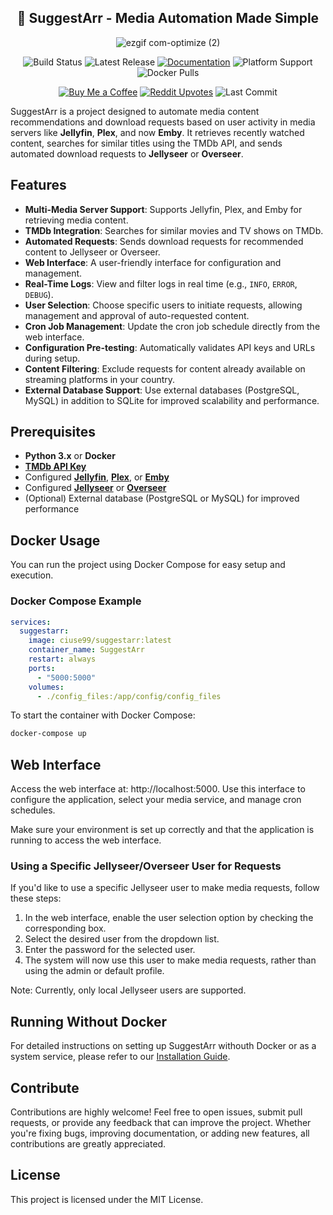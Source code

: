 <div align="center">

## 🚀 SuggestArr - Media Automation Made Simple

![ezgif com-optimize (2)](https://github.com/user-attachments/assets/d5c48bdb-3c11-4f35-bb55-849297d521e7)

![Build Status](https://img.shields.io/github/actions/workflow/status/giuseppe99barchetta/suggestarr/docker_hub_build.yml?branch=main&label=Build&logo=github)
![Latest Release](https://img.shields.io/github/v/release/giuseppe99barchetta/suggestarr?include_prereleases&label=Latest%20Release&logo=github)
[![Documentation](https://img.shields.io/badge/Docs-Available-blue?logo=readthedocs)](https://github.com/giuseppe99barchetta/SuggestArr/wiki)
![Platform Support](https://img.shields.io/badge/platforms-linux%2Famd64%20|%20linux%2Farm64-blue?logo=linux)
![Docker Pulls](https://img.shields.io/docker/pulls/ciuse99/suggestarr?label=Docker%20Pulls&logo=docker)

[![Buy Me a Coffee](https://img.shields.io/badge/Donate-Buy%20Me%20a%20Coffee-orange?logo=buy-me-a-coffee)](https://buymeacoffee.com/suggestarr)
[![Reddit Upvotes](https://img.shields.io/badge/Reddit-Upvotes-ff4500?logo=reddit)](https://www.reddit.com/r/selfhosted/comments/1gb4swg/release_major_update_for_suggestarr_now/)
![Last Commit](https://img.shields.io/github/last-commit/giuseppe99barchetta/suggestarr?label=Last%20Commit&logo=github)

</div>

SuggestArr is a project designed to automate media content recommendations and download requests based on user activity in media servers like **Jellyfin**, **Plex**, and now **Emby**. It retrieves recently watched content, searches for similar titles using the TMDb API, and sends automated download requests to **Jellyseer** or **Overseer**.

## Features
- **Multi-Media Server Support**: Supports Jellyfin, Plex, and Emby for retrieving media content.
- **TMDb Integration**: Searches for similar movies and TV shows on TMDb.
- **Automated Requests**: Sends download requests for recommended content to Jellyseer or Overseer.
- **Web Interface**: A user-friendly interface for configuration and management.
- **Real-Time Logs**: View and filter logs in real time (e.g., `INFO`, `ERROR`, `DEBUG`).
- **User Selection**: Choose specific users to initiate requests, allowing management and approval of auto-requested content.
- **Cron Job Management**: Update the cron job schedule directly from the web interface.
- **Configuration Pre-testing**: Automatically validates API keys and URLs during setup.
- **Content Filtering**: Exclude requests for content already available on streaming platforms in your country.
- **External Database Support**: Use external databases (PostgreSQL, MySQL) in addition to SQLite for improved scalability and performance.

## Prerequisites
- **Python 3.x** or **Docker**
- **[TMDb API Key](https://www.themoviedb.org/documentation/api)**
- Configured **[Jellyfin](https://jellyfin.org/)**, **[Plex](https://www.plex.tv/)**, or **[Emby](https://emby.media/)**
- Configured **[Jellyseer](https://github.com/Fallenbagel/jellyseerr)** or **[Overseer](https://github.com/sct/overseerr)**
- (Optional) External database (PostgreSQL or MySQL) for improved performance

## Docker Usage

You can run the project using Docker Compose for easy setup and execution.

### Docker Compose Example

```yaml
services:
  suggestarr:
    image: ciuse99/suggestarr:latest
    container_name: SuggestArr
    restart: always
    ports:
      - "5000:5000"
    volumes:
      - ./config_files:/app/config/config_files
```
To start the container with Docker Compose:

```bash
docker-compose up
```

## Web Interface

Access the web interface at: http://localhost:5000. Use this interface to configure the application, select your media service, and manage cron schedules.

Make sure your environment is set up correctly and that the application is running to access the web interface.

### Using a Specific Jellyseer/Overseer User for Requests
If you'd like to use a specific Jellyseer user to make media requests, follow these steps:

1. In the web interface, enable the user selection option by checking the corresponding box.
2. Select the desired user from the dropdown list.
3. Enter the password for the selected user.
4. The system will now use this user to make media requests, rather than using the admin or default profile.

Note: Currently, only local Jellyseer users are supported.

## Running Without Docker
For detailed instructions on setting up SuggestArr withouth Docker or as a system service, please refer to our [Installation Guide](https://github.com/giuseppe99barchetta/SuggestArr/wiki/Installation#documentation-to-run-the-project-without-docker).

## Contribute
Contributions are highly welcome! Feel free to open issues, submit pull requests, or provide any feedback that can improve the project. Whether you're fixing bugs, improving documentation, or adding new features, all contributions are greatly appreciated.

## License
This project is licensed under the MIT License.


